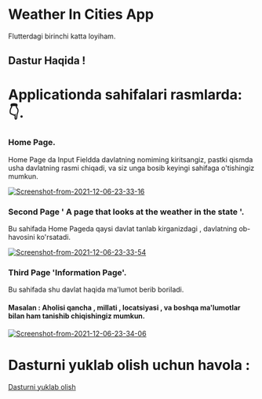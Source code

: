# Weather In Cities App

Flutterdagi birinchi katta loyiham.

## Dastur Haqida ! 
# Applicationda sahifalari rasmlarda: 👇.

### Home Page. 
Home Page da Input Fieldda davlatning nomiming kiritsangiz, 
pastki qismda usha davlatning rasmi chiqadi, 
va siz unga bosib keyingi sahifaga o'tishingiz mumkun.


<a href="https://ibb.co/7zz8fDL"><img src="https://i.ibb.co/599t03w/Screenshot-from-2021-12-06-23-33-16.png" alt="Screenshot-from-2021-12-06-23-33-16" border="0"></a>

### Second Page ' A page that looks at the weather in the state '.
Bu sahifada Home Pageda qaysi davlat tanlab kirganizdagi , davlatning ob-havosini ko'rsatadi.

<a href="https://ibb.co/sytLWYM"><img src="https://i.ibb.co/NZ7wTBH/Screenshot-from-2021-12-06-23-33-54.png" alt="Screenshot-from-2021-12-06-23-33-54" border="0"></a>

### Third Page 'Information Page'.
Bu sahifada shu davlat haqida ma'lumot berib boriladi.
#### Masalan : Aholisi qancha , millati , locatsiyasi , va boshqa ma'lumotlar bilan ham tanishib chiqishingiz mumkun.

<a href="https://ibb.co/FsVtHMw"><img src="https://i.ibb.co/DGpnryC/Screenshot-from-2021-12-06-23-34-06.png" alt="Screenshot-from-2021-12-06-23-34-06" border="0"></a>


# Dasturni yuklab olish uchun havola : 
<a href="https://github.com/JaxaAnvarov/weather_in_cities_app/blob/main/app-arm64-v8a-release.apk" download>Dasturni yuklab olish</a>
